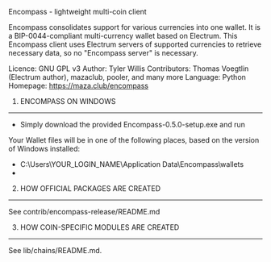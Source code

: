Encompass - lightweight multi-coin client

Encompass consolidates support for various currencies into one wallet. It is a BIP-0044-compliant multi-currency wallet based on Electrum. This Encompass client uses Electrum servers of supported currencies to retrieve necessary data, so no "Encompass server" is necessary.

Licence: GNU GPL v3
Author: Tyler Willis
Contributors: Thomas Voegtlin (Electrum author), mazaclub, pooler, and many more
Language: Python
Homepage: https://maza.club/encompass

1. ENCOMPASS ON WINDOWS 
-----------------------

 - Simply download the provided Encompass-0.5.0-setup.exe and run
 
 Your Wallet files will be in one of the following places, based on the version of Windows installed:
  - C:\Users\YOUR_LOGIN_NAME\Application Data\Encompass\wallets
  -



2. HOW OFFICIAL PACKAGES ARE CREATED
------------------------------------

See contrib/encompass-release/README.md

3. HOW COIN-SPECIFIC MODULES ARE CREATED
----------------------------------------

See lib/chains/README.md.

